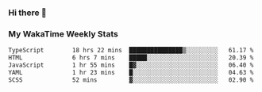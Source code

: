 ### Hi there 👋

<!--
**royschrauwen/royschrauwen** is a ✨ _special_ ✨ repository because its `README.md` (this file) appears on your GitHub profile.

Here are some ideas to get you started:

- 🔭 I’m currently working on ...
- 🌱 I’m currently learning ...
- 👯 I’m looking to collaborate on ...
- 🤔 I’m looking for help with ...
- 💬 Ask me about ...
- 📫 How to reach me: ...
- 😄 Pronouns: ...
- ⚡ Fun fact: ...
-->


### My WakaTime Weekly Stats
<!--START_SECTION:waka-->

```txt
TypeScript        18 hrs 22 mins  ███████████████▒░░░░░░░░░   61.17 %
HTML              6 hrs 7 mins    █████░░░░░░░░░░░░░░░░░░░░   20.39 %
JavaScript        1 hr 55 mins    █▓░░░░░░░░░░░░░░░░░░░░░░░   06.40 %
YAML              1 hr 23 mins    █░░░░░░░░░░░░░░░░░░░░░░░░   04.63 %
SCSS              52 mins         ▓░░░░░░░░░░░░░░░░░░░░░░░░   02.90 %
```

<!--END_SECTION:waka-->
